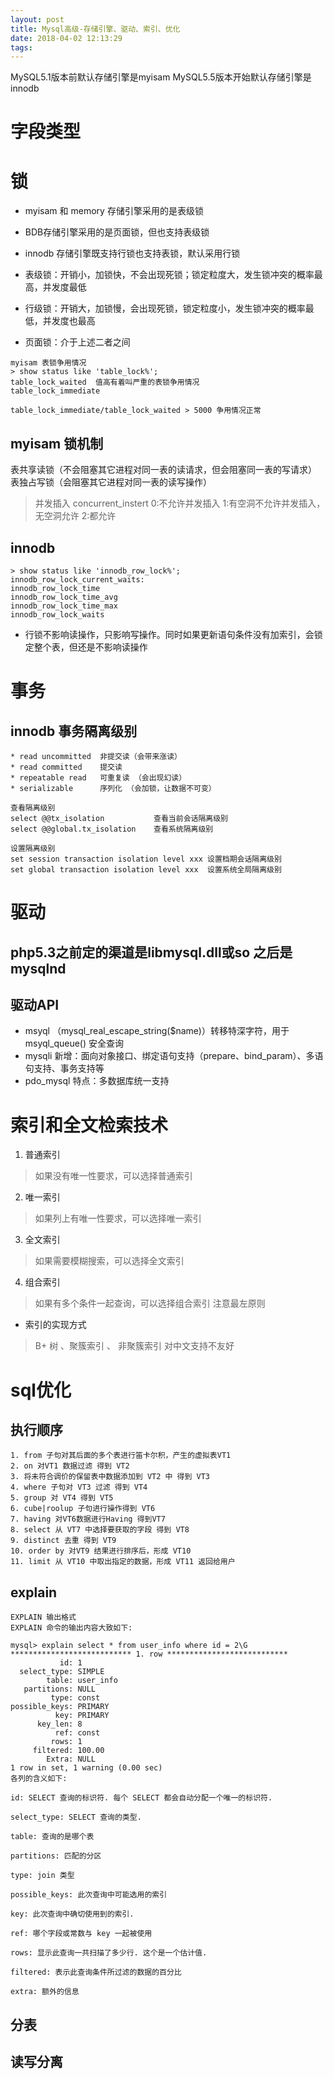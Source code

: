 ```yaml
---
layout: post
title: Mysql高级-存储引擎、驱动、索引、优化
date: 2018-04-02 12:13:29
tags:
---
```

MySQL5.1版本前默认存储引擎是myisam
MySQL5.5版本开始默认存储引擎是innodb

# 字段类型

# 锁
* myisam 和 memory 存储引擎采用的是表级锁
* BDB存储引擎采用的是页面锁，但也支持表级锁
* innodb 存储引擎既支持行锁也支持表锁，默认采用行锁

* 表级锁：开销小，加锁快，不会出现死锁；锁定粒度大，发生锁冲突的概率最高，并发度最低
* 行级锁：开销大，加锁慢，会出现死锁，锁定粒度小，发生锁冲突的概率最低，并发度也最高
* 页面锁：介于上述二者之间

```
myisam 表锁争用情况
> show status like 'table_lock%';
table_lock_waited  值高有着叫严重的表锁争用情况
table_lock_immediate

table_lock_immediate/table_lock_waited > 5000 争用情况正常
```

## myisam 锁机制
表共享读锁（不会阻塞其它进程对同一表的读请求，但会阻塞同一表的写请求）
表独占写锁（会阻塞其它进程对同一表的读写操作）

>并发插入
>concurrent_instert
>0:不允许并发插入
>1:有空洞不允许并发插入，无空洞允许
>2:都允许

## innodb 
```
> show status like 'innodb_row_lock%';
innodb_row_lock_current_waits:
innodb_row_lock_time
innodb_row_lock_time_avg
innodb_row_lock_time_max
innodb_row_lock_waits
```

* 行锁不影响读操作，只影响写操作。同时如果更新语句条件没有加索引，会锁定整个表，但还是不影响读操作

# 事务
## innodb 事务隔离级别
```
* read uncommitted 	非提交读（会带来涨读）
* read committed 	提交读 
* repeatable read 	可重复读 （会出现幻读）
* serializable 		序列化 （会加锁，让数据不可变）

查看隔离级别
select @@tx_isolation			查看当前会话隔离级别
select @@global.tx_isolation 	查看系统隔离级别

设置隔离级别
set session transaction isolation level xxx 设置档期会话隔离级别
set global transaction isolation level xxx  设置系统全局隔离级别
```

# 驱动

## php5.3之前定的渠道是libmysql.dll或so 之后是mysqlnd

## 驱动API
* msyql （mysql_real_escape_string($name)）转移特深字符，用于msyql_queue() 安全查询
* mysqli 新增：面向对象接口、绑定语句支持（prepare、bind_param）、多语句支持、事务支持等
* pdo_mysql 特点：多数据库统一支持

# 索引和全文检索技术
1. 普通索引
>如果没有唯一性要求，可以选择普通索引

2. 唯一索引
>如果列上有唯一性要求，可以选择唯一索引

3. 全文索引
>如果需要模糊搜索，可以选择全文索引

4. 组合索引
>如果有多个条件一起查询，可以选择组合索引
>注意最左原则

* 索引的实现方式
>B+ 树 、聚簇索引 、 非聚簇索引 对中文支持不友好

# sql优化
## 执行顺序
```
1. from 子句对其后面的多个表进行笛卡尔积，产生的虚拟表VT1
2. on 对VT1 数据过滤 得到 VT2
3. 将未符合调价的保留表中数据添加到 VT2 中 得到 VT3
4. where 子句对 VT3 过滤 得到 VT4
5. group 对 VT4 得到 VT5
6. cube|roolup 子句进行操作得到 VT6
7. having 对VT6数据进行Having 得到VT7
8. select 从 VT7 中选择要获取的字段 得到 VT8
9. distinct 去重 得到 VT9
10. order by 对VT9 结果进行排序后，形成 VT10
11. limit 从 VT10 中取出指定的数据，形成 VT11 返回给用户
```

## explain
```
EXPLAIN 输出格式
EXPLAIN 命令的输出内容大致如下:

mysql> explain select * from user_info where id = 2\G
*************************** 1. row ***************************
           id: 1
  select_type: SIMPLE
        table: user_info
   partitions: NULL
         type: const
possible_keys: PRIMARY
          key: PRIMARY
      key_len: 8
          ref: const
         rows: 1
     filtered: 100.00
        Extra: NULL
1 row in set, 1 warning (0.00 sec)
各列的含义如下:

id: SELECT 查询的标识符. 每个 SELECT 都会自动分配一个唯一的标识符.

select_type: SELECT 查询的类型.

table: 查询的是哪个表

partitions: 匹配的分区

type: join 类型

possible_keys: 此次查询中可能选用的索引

key: 此次查询中确切使用到的索引.

ref: 哪个字段或常数与 key 一起被使用

rows: 显示此查询一共扫描了多少行. 这个是一个估计值.

filtered: 表示此查询条件所过滤的数据的百分比

extra: 额外的信息

```

## 分表

## 读写分离











































